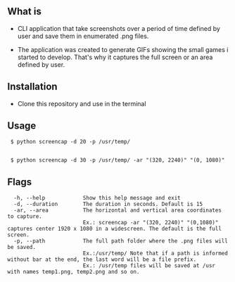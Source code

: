 ## What is
* CLI application that take screenshots over a period of time defined by user and save them in enumerated .png files.

* The application was created to generate GIFs showing the small games i started to develop. That's why it captures the full screen or an area defined by user.

## Installation
* Clone this repository and use in the terminal

## Usage
```console
 $ python screencap -d 20 -p /usr/temp/


 $ python screencap -d 30 -p /usr/temp/ -ar "(320, 2240)" "(0, 1080)"
```

## Flags
```console
  -h, --help            Show this help message and exit
  -d, --duration        The duration in seconds. Default is 15
  -ar, --area           The horizontal and vertical area coordinates to capture.
                        Ex.: screencap -ar "(320, 2240)" "(0,1080)" captures center 1920 x 1080 in a widescreen. The default is the full screen.
  -p, --path            The full path folder where the .png files will be saved. 
                        Ex.:/usr/temp/ Note that if a path is informed without bar at the end, the last word will be a file prefix. 
                        Ex.: /usr/temp files will be saved at /usr with names temp1.png, temp2.png and so on.
```